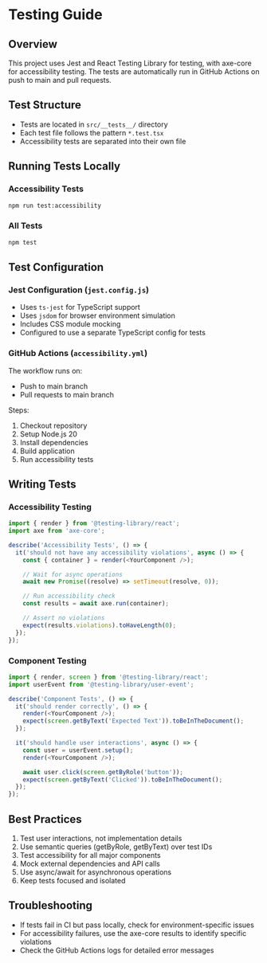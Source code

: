# Testing Guide

## Overview

This project uses Jest and React Testing Library for testing, with axe-core for accessibility testing. The tests are automatically run in GitHub Actions on push to main and pull requests.

## Test Structure

- Tests are located in `src/__tests__/` directory
- Each test file follows the pattern `*.test.tsx`
- Accessibility tests are separated into their own file

## Running Tests Locally

### Accessibility Tests

```bash
npm run test:accessibility
```

### All Tests

```bash
npm test
```

## Test Configuration

### Jest Configuration (`jest.config.js`)

- Uses `ts-jest` for TypeScript support
- Uses `jsdom` for browser environment simulation
- Includes CSS module mocking
- Configured to use a separate TypeScript config for tests

### GitHub Actions (`accessibility.yml`)

The workflow runs on:

- Push to main branch
- Pull requests to main branch

Steps:

1. Checkout repository
2. Setup Node.js 20
3. Install dependencies
4. Build application
5. Run accessibility tests

## Writing Tests

### Accessibility Testing

```typescript
import { render } from '@testing-library/react';
import axe from 'axe-core';

describe('Accessibility Tests', () => {
  it('should not have any accessibility violations', async () => {
    const { container } = render(<YourComponent />);

    // Wait for async operations
    await new Promise((resolve) => setTimeout(resolve, 0));

    // Run accessibility check
    const results = await axe.run(container);

    // Assert no violations
    expect(results.violations).toHaveLength(0);
  });
});
```

### Component Testing

```typescript
import { render, screen } from '@testing-library/react';
import userEvent from '@testing-library/user-event';

describe('Component Tests', () => {
  it('should render correctly', () => {
    render(<YourComponent />);
    expect(screen.getByText('Expected Text')).toBeInTheDocument();
  });

  it('should handle user interactions', async () => {
    const user = userEvent.setup();
    render(<YourComponent />);

    await user.click(screen.getByRole('button'));
    expect(screen.getByText('Clicked')).toBeInTheDocument();
  });
});
```

## Best Practices

1. Test user interactions, not implementation details
2. Use semantic queries (getByRole, getByText) over test IDs
3. Test accessibility for all major components
4. Mock external dependencies and API calls
5. Use async/await for asynchronous operations
6. Keep tests focused and isolated

## Troubleshooting

- If tests fail in CI but pass locally, check for environment-specific issues
- For accessibility failures, use the axe-core results to identify specific violations
- Check the GitHub Actions logs for detailed error messages
